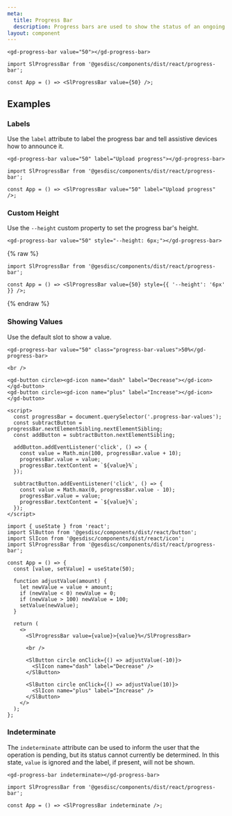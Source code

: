 ```yaml
---
meta:
  title: Progress Bar
  description: Progress bars are used to show the status of an ongoing operation.
layout: component
---
```


```html:preview
<gd-progress-bar value="50"></gd-progress-bar>
```

```jsx:react
import SlProgressBar from '@gesdisc/components/dist/react/progress-bar';

const App = () => <SlProgressBar value={50} />;
```

## Examples

### Labels

Use the `label` attribute to label the progress bar and tell assistive devices how to announce it.

```html:preview
<gd-progress-bar value="50" label="Upload progress"></gd-progress-bar>
```

```jsx:react
import SlProgressBar from '@gesdisc/components/dist/react/progress-bar';

const App = () => <SlProgressBar value="50" label="Upload progress" />;
```

### Custom Height

Use the `--height` custom property to set the progress bar's height.

```html:preview
<gd-progress-bar value="50" style="--height: 6px;"></gd-progress-bar>
```

{% raw %}

```jsx:react
import SlProgressBar from '@gesdisc/components/dist/react/progress-bar';

const App = () => <SlProgressBar value={50} style={{ '--height': '6px' }} />;
```

{% endraw %}

### Showing Values

Use the default slot to show a value.

```html:preview
<gd-progress-bar value="50" class="progress-bar-values">50%</gd-progress-bar>

<br />

<gd-button circle><gd-icon name="dash" label="Decrease"></gd-icon></gd-button>
<gd-button circle><gd-icon name="plus" label="Increase"></gd-icon></gd-button>

<script>
  const progressBar = document.querySelector('.progress-bar-values');
  const subtractButton = progressBar.nextElementSibling.nextElementSibling;
  const addButton = subtractButton.nextElementSibling;

  addButton.addEventListener('click', () => {
    const value = Math.min(100, progressBar.value + 10);
    progressBar.value = value;
    progressBar.textContent = `${value}%`;
  });

  subtractButton.addEventListener('click', () => {
    const value = Math.max(0, progressBar.value - 10);
    progressBar.value = value;
    progressBar.textContent = `${value}%`;
  });
</script>
```

```jsx:react
import { useState } from 'react';
import SlButton from '@gesdisc/components/dist/react/button';
import SlIcon from '@gesdisc/components/dist/react/icon';
import SlProgressBar from '@gesdisc/components/dist/react/progress-bar';

const App = () => {
  const [value, setValue] = useState(50);

  function adjustValue(amount) {
    let newValue = value + amount;
    if (newValue < 0) newValue = 0;
    if (newValue > 100) newValue = 100;
    setValue(newValue);
  }

  return (
    <>
      <SlProgressBar value={value}>{value}%</SlProgressBar>

      <br />

      <SlButton circle onClick={() => adjustValue(-10)}>
        <SlIcon name="dash" label="Decrease" />
      </SlButton>

      <SlButton circle onClick={() => adjustValue(10)}>
        <SlIcon name="plus" label="Increase" />
      </SlButton>
    </>
  );
};
```

### Indeterminate

The `indeterminate` attribute can be used to inform the user that the operation is pending, but its status cannot currently be determined. In this state, `value` is ignored and the label, if present, will not be shown.

```html:preview
<gd-progress-bar indeterminate></gd-progress-bar>
```

```jsx:react
import SlProgressBar from '@gesdisc/components/dist/react/progress-bar';

const App = () => <SlProgressBar indeterminate />;
```
